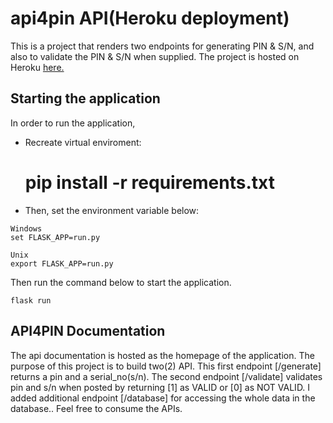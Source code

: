 # api4pin API(Heroku deployment)

This is a project that renders two endpoints for generating PIN & S/N, and also to validate the PIN & S/N when supplied.
The project is hosted on Heroku  <a href="https://api4pin.herokuapp.com">here.</a>


## Starting the application
In order to run the application,

* Recreate virtual enviroment:

	 # pip install -r requirements.txt

* Then, set the environment variable below:

```
Windows
set FLASK_APP=run.py

Unix
export FLASK_APP=run.py
```
Then run the command below to start the application.
```
flask run
```

## API4PIN Documentation

The api documentation is hosted as the homepage
of the application.
The purpose of this project is to build two(2) API. 
This first endpoint [/generate] returns a pin and a serial_no(s/n). The second endpoint [/validate] validates pin and s/n when posted by returning [1] as VALID or [0] as NOT VALID. I added additional endpoint [/database] for accessing the whole data in the database..
Feel free to consume the APIs.
